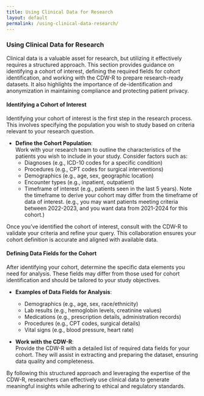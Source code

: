 ```yaml
---
title: Using Clinical Data for Research
layout: default
permalink: /using-clinical-data-research/
---
```


### Using Clinical Data for Research

Clinical data is a valuable asset for research, but utilizing it effectively requires a structured approach. This section provides guidance on identifying a cohort of interest, defining the required fields for cohort identification, and working with the CDW-R to prepare research-ready datasets. It also highlights the importance of de-identification and anonymization in maintaining compliance and protecting patient privacy.

#### Identifying a Cohort of Interest
Identifying your cohort of interest is the first step in the research process. This involves specifying the population you wish to study based on criteria relevant to your research question.

- **Define the Cohort Population**:  
  Work with your research team to outline the characteristics of the patients you wish to include in your study. Consider factors such as:
  - Diagnoses (e.g., ICD-10 codes for a specific condition)
  - Procedures (e.g., CPT codes for surgical interventions)
  - Demographics (e.g., age, sex, geographic location)
  - Encounter types (e.g., inpatient, outpatient)
  - Timeframe of interest (e.g., patients seen in the last 5 years). Note the timeframe to derive your cohort may differ from the timeframe of data of interest. (e.g., you may want patients meeting criteria between 2022-2023, and you want data from 2021-2024 for this cohort.)

Once you’ve identified the cohort of interest, consult with the CDW-R to validate your criteria and refine your query. This collaboration ensures your cohort definition is accurate and aligned with available data.

#### Defining Data Fields for the Cohort
After identifying your cohort, determine the specific data elements you need for analysis. These fields may differ from those used for cohort identification and should be tailored to your study objectives.

- **Examples of Data Fields for Analysis**:
  - Demographics (e.g., age, sex, race/ethnicity)
  - Lab results (e.g., hemoglobin levels, creatinine values)
  - Medications (e.g., prescription details, administration records)
  - Procedures (e.g., CPT codes, surgical details)
  - Vital signs (e.g., blood pressure, heart rate)

- **Work with the CDW-R**:  
  Provide the CDW-R with a detailed list of required data fields for your cohort. They will assist in extracting and preparing the dataset, ensuring data quality and completeness.

<!-- #### 3. Preparing Datasets for Analysis
Once the CDW-R extracts your data, you may need to prepare it further for analysis. Common steps include:
- **Data Cleaning**:
  - Address missing or incomplete values.
  - Standardize formats for consistency.
- **Data Harmonization**:
  - Integrate data from multiple sources where necessary.
  - Resolve discrepancies in coding or categorization.
- **Dataset Structuring**:
  - Arrange the data in a format suitable for your analysis, such as wide or long formats.

#### 4. De-identification and Anonymization
Maintaining patient privacy and complying with regulations are critical responsibilities in clinical research. Collaborate with the CDW-R to ensure appropriate de-identification and anonymization measures are applied to your dataset.

- **De-identification**:
  - Remove direct identifiers, such as names or Social Security numbers.
  - Limit access to identifiable information to approved team members.
- **Anonymization**:
  - Generalize or aggregate data to prevent re-identification.
  - Apply date-shifting or geographic masking as needed.
  -->

By following this structured approach and leveraging the expertise of the CDW-R, researchers can effectively use clinical data to generate meaningful insights while adhering to ethical and regulatory standards.

